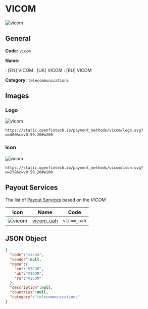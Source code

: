 
# VICOM 
![vicom](https://static.openfintech.io/payment_methods/vicom/logo.svg?w=400&c=v0.59.26#w200)  

## General 
**Code:** `vicom` 
 
**Name:** 
 
:	[EN] VICOM 
:	[UK] VICOM 
:	[RU] VICOM 
 
**Category:** `telecommunications` 
 

## Images 

### Logo 
![vicom](https://static.openfintech.io/payment_methods/vicom/logo.svg?w=400&c=v0.59.26#w200)  

```
https://static.openfintech.io/payment_methods/vicom/logo.svg?w=400&c=v0.59.26#w200
```  

### Icon 
![vicom](https://static.openfintech.io/payment_methods/vicom/icon.svg?w=278&c=v0.59.26#w100)  

```
https://static.openfintech.io/payment_methods/vicom/icon.svg?w=278&c=v0.59.26#w100
```  

## Payout Services 
 
The list of [Payout Services](/payout-services/) based on the _VICOM_ 

|Icon|Name|Code| 
|:---:|:---:|:---:| 
|![vicom](https://static.openfintech.io/payout_methods/vicom/icon.svg?w=278&c=v0.59.26#w40) |[vicom_uah](/payout-services/vicom_uah/)|`vicom_uah`| 
 

## JSON Object 

```json
{
  "code":"vicom",
  "vendor":null,
  "name":{
    "en":"VICOM",
    "uk":"VICOM",
    "ru":"VICOM"
  },
  "description":null,
  "countries":null,
  "category":"telecommunications"
}
```  
